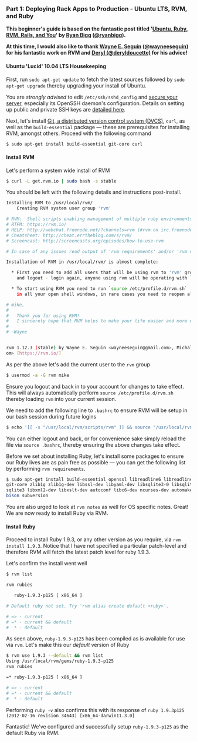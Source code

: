 ### Part 1: Deploying Rack Apps to Production - Ubuntu LTS, RVM, and Ruby

**This beginner's guide is based on the fantastic post titled '[Ubuntu, Ruby, RVM, Rails, and You](http://ryanbigg.com/2010/12/ubuntu-ruby-rvm-rails-and-you/)' by [Ryan Bigg](http://ryanbigg.com/) ([@ryanbigg](http://twitter.com/#!/ryanbigg)).**

**At this time, I would also like to thank [Wayne E. Seguin](https://github.com/wayneeseguin) ([@wayneeseguin](http://twitter.com/#!/wayneeseguin)) for his fantastic work on RVM and [Deryl (@deryldoucette)](https://twitter.com/#!/deryldoucette) for his advice!**

#### Ubuntu 'Lucid' 10.04 LTS Housekeeping

First, run `sudo apt-get update` to fetch the latest sources followed by `sudo apt-get upgrade` thereby upgrading your install of Ubuntu.

You are *strongly advised* to edit `/etc/ssh/sshd_config` and [secure your server](http://library.linode.com/securing-your-server#sph_disabling-ssh-password-authentication-and-root-login), especially its OpenSSH daemon's configuration.  Details on setting up public and private SSH keys are [detailed here](https://help.ubuntu.com/community/SSH/OpenSSH/Keys).

Next, let's install [Git, a distributed version control system (DVCS)](http://git-scm.org/), `curl`, as well as the `build-essential` package &mdash; these are prerequisites for installing RVM, amongst others.  Proceed with the following command

```bash
$ sudo apt-get install build-essential git-core curl
```

#### Install RVM

Let's perform a system wide install of RVM

```bash
$ curl -L get.rvm.io | sudo bash -s stable
```

You should be left with the following details and instructions post-install.

```bash
Installing RVM to /usr/local/rvm/
    Creating RVM system user group 'rvm'

# RVM:  Shell scripts enabling management of multiple ruby environments.
# RTFM: https://rvm.io/
# HELP: http://webchat.freenode.net/?channels=rvm (#rvm on irc.freenode.net)
# Cheatsheet: http://cheat.errtheblog.com/s/rvm/
# Screencast: http://screencasts.org/episodes/how-to-use-rvm

# In case of any issues read output of 'rvm requirements' and/or 'rvm notes'

Installation of RVM in /usr/local/rvm/ is almost complete:

  * First you need to add all users that will be using rvm to 'rvm' group,
    and logout - login again, anyone using rvm will be operating with `umask g+w`.

  * To start using RVM you need to run `source /etc/profile.d/rvm.sh`
    in all your open shell windows, in rare cases you need to reopen all shell windows.

# mike,
#
#   Thank you for using RVM!
#   I sincerely hope that RVM helps to make your life easier and more enjoyable!!!
#
# ~Wayne


rvm 1.12.3 (stable) by Wayne E. Seguin <wayneeseguin@gmail.com>, Michal Papis <mpapis@gmail.c
om> [https://rvm.io/]
```

As per the above let's add the current user to the `rvm` group

```bash
$ usermod -a -G rvm mike
```
Ensure you logout and back in to your account for changes to take effect.  This will always automatically perform `source /etc/profile.d/rvm.sh` thereby loading `rvm` into your current session.

We need to add the following line to `.bashrc` to ensure RVM will be setup in our bash session during future logins 

```bash
$ echo '[[ -s "/usr/local/rvm/scripts/rvm" ]] && source "/usr/local/rvm/scripts/rvm"' >> ~/.bashrc
```

You can either logout and back, or for convenience sake simply reload the file via `source .bashrc`, thereby ensuring the above changes take effect.  

Before we set about installing Ruby, let's install some packages to ensure our Ruby lives are as pain free as possible &mdash; you can get the following list by performing `rvm requirements`.

```bash
$ sudo apt-get install build-essential openssl libreadline6 libreadline6-dev curl
git-core zlib1g zlib1g-dev libssl-dev libyaml-dev libsqlite3-0 libsqlite3-dev
sqlite3 libxml2-dev libxslt-dev autoconf libc6-dev ncurses-dev automake libtool
bison subversion
```

You are also urged to look at `rvm notes` as well for OS specific notes.  Great! We are now ready to install Ruby via RVM.

#### Install Ruby

Proceed to install Ruby 1.9.3, or any other version as you require, via `rvm install 1.9.3`.  Notice that I have not specified a particular patch-level and therefore RVM will fetch the latest patch level for ruby 1.9.3.

Let's confirm the install went well

```bash
$ rvm list

rvm rubies

   ruby-1.9.3-p125 [ x86_64 ]

# Default ruby not set. Try 'rvm alias create default <ruby>'.

# => - current
# =* - current && default
#  * - default
```

As seen above, `ruby-1.9.3-p125` has been compiled as is available for use via `rvm`.  Let's make this our _default_ version of Ruby

```bash
$ rvm use 1.9.3 --default && rvm list
Using /usr/local/rvm/gems/ruby-1.9.3-p125
rvm rubies

=* ruby-1.9.3-p125 [ x86_64 ]

# => - current
# =* - current && default
#  * - default
```

Performing `ruby -v` also confirms this with its response of `ruby 1.9.3p125 (2012-02-16 revision 34643) [x86_64-darwin11.3.0]`

Fantastic! We've configured and successfully setup `ruby-1.9.3-p125` as the default Ruby via RVM.
